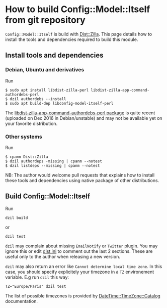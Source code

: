 # How to build Config::Model::Itself from git repository

`Config::Model::Itself` is build with [Dist::Zilla](http://dzil.org/). This
page details how to install the tools and dependencies required to
build this module.

## Install tools and dependencies

### Debian, Ubuntu and derivatives

Run

    $ sudo apt install libdist-zilla-perl libdist-zilla-app-command-authordebs-perl
    $ dzil authordebs --install
    $ sudo apt build-dep libconfig-model-itself-perl

The [libdist-zilla-app-command-authordebs-perl package](https://tracker.debian.org/pkg/libdist-zilla-app-command-authordebs-perl) is quite recent (uploaded on Dec 2016 in Debian/unstable) 
and may not be available yet on your favorite distribution.

### Other systems

Run 

    $ cpamn Dist::Zilla
    $ dzil authordeps -missing | cpanm --notest
    $ dzil listdeps --missing | cpanm --notest

NB: The author would welcome pull requests that explains how to
install these tools and dependencies using native package of other
distributions.

## Build Config::Model::Itself

Run

    dzil build 

or 

    dzil test

`dzil` may complain about missing `EmailNotify` or `Twitter`
plugin. You may ignore this or edit [dist.ini](dist.ini) to comment
out the last 2 sections. These are useful only to the author when
releasing a new version.


`dzil` may also return an error like `Cannot determine local time
zone`. In this case, you should specify explicitely your timezone in
a `TZ` environement variable. E.g run `dzil` this way:

    TZ="Europe/Paris" dzil test

The list of possible timezones is provided by
[DateTime::TimeZone::Catalog](https://metacpan.org/pod/DateTime::TimeZone::Catalog)
documentation.
